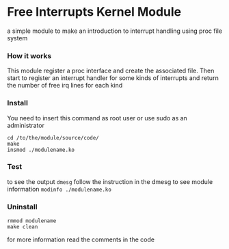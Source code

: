 # Free Interrupts Kernel Module

a simple module to make an introduction to interrupt handling using proc file system


### How it works
This module register a proc interface and create the associated file. Then start to register an interrupt handler for some kinds of interrupts and return the number of free irq lines for each kind


### Install
You need to insert this command as root user or use sudo as an administrator
```
cd /to/the/module/source/code/
make
insmod ./modulename.ko
```

### Test
to see the output `dmesg`
follow the instruction in the dmesg
to see module information `modinfo ./modulename.ko`


### Uninstall
```
rmmod modulename
make clean
```

for more information read the comments in the code
